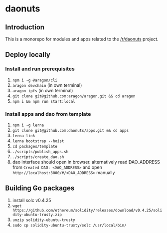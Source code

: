 # daonuts

## Introduction

This is a monorepo for modules and apps related to the [/r/daonuts](https://www.reddit.com/r/daonuts) project.

## Deploy locally

### Install and run prerequisites

1. `npm i -g @aragon/cli`
1. `aragon devchain`  (in own terminal)
1. `aragon ipfs`  (in own terminal)
1. `git clone git@github.com:aragon/aragon.git && cd aragon`
1. `npm i && npm run start:local`

### Install apps and dao from template

1. `npm i -g lerna`
1. `git clone git@github.com:daonuts/apps.git && cd apps`
1. `lerna link`
1. `lerna bootstrap --hoist`
1. `cd packages/template`
1. `./scripts/publish_apps.sh`
1. `./scripts/create_dao.sh`
1. dao interface should open in browser. alternatively read DAO_ADDRESS from `Created DAO: <DAO_ADDRESS>` and open `http://localhost:3000/#/<DAO_ADDRESS>` manually

## Building Go packages

1. install solc v0.4.25
  1. `wget https://github.com/ethereum/solidity/releases/download/v0.4.25/solidity-ubuntu-trusty.zip`
  1. `unzip solidity-ubuntu-trusty`
  1. `sudo cp solidity-ubuntu-trusty/solc /usr/local/bin/`
